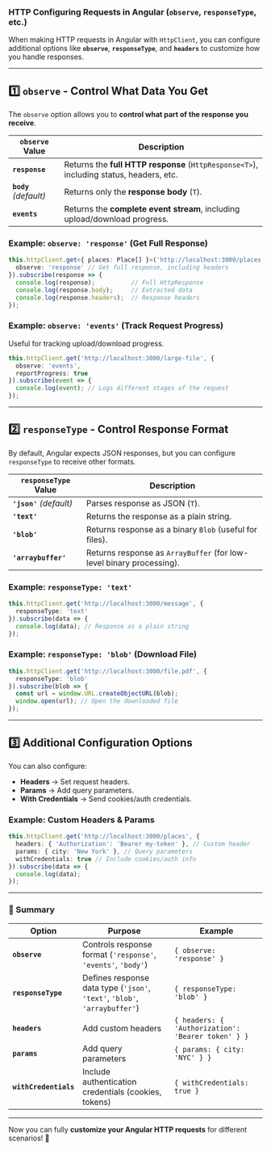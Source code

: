 ### **HTTP Configuring Requests in Angular (`observe`, `responseType`, etc.)**  

When making HTTP requests in Angular with `HttpClient`, you can configure additional options like **`observe`**, **`responseType`**, and **`headers`** to customize how you handle responses.

---

## **1️⃣ `observe` - Control What Data You Get**
The `observe` option allows you to **control what part of the response you receive**.

| `observe` Value  | Description |
|------------------|-------------|
| **`response`**  | Returns the **full HTTP response** (`HttpResponse<T>`), including status, headers, etc. |
| **`body`** *(default)* | Returns only the **response body** (`T`). |
| **`events`** | Returns the **complete event stream**, including upload/download progress. |

### **Example: `observe: 'response'` (Get Full Response)**
```typescript
this.httpClient.get<{ places: Place[] }>('http://localhost:3000/places', {
  observe: 'response' // Get full response, including headers
}).subscribe(response => {
  console.log(response);          // Full HttpResponse
  console.log(response.body);     // Extracted data
  console.log(response.headers);  // Response headers
});
```

### **Example: `observe: 'events'` (Track Request Progress)**
Useful for tracking upload/download progress.
```typescript
this.httpClient.get('http://localhost:3000/large-file', {
  observe: 'events',
  reportProgress: true
}).subscribe(event => {
  console.log(event); // Logs different stages of the request
});
```

---

## **2️⃣ `responseType` - Control Response Format**
By default, Angular expects JSON responses, but you can configure `responseType` to receive other formats.

| `responseType` Value | Description |
|----------------------|-------------|
| **`'json'`** *(default)* | Parses response as JSON (`T`). |
| **`'text'`** | Returns the response as a plain string. |
| **`'blob'`** | Returns response as a binary `Blob` (useful for files). |
| **`'arraybuffer'`** | Returns response as `ArrayBuffer` (for low-level binary processing). |

### **Example: `responseType: 'text'`**
```typescript
this.httpClient.get('http://localhost:3000/message', {
  responseType: 'text'
}).subscribe(data => {
  console.log(data); // Response as a plain string
});
```

### **Example: `responseType: 'blob'` (Download File)**
```typescript
this.httpClient.get('http://localhost:3000/file.pdf', {
  responseType: 'blob'
}).subscribe(blob => {
  const url = window.URL.createObjectURL(blob);
  window.open(url); // Open the downloaded file
});
```

---

## **3️⃣ Additional Configuration Options**
You can also configure:
- **Headers** → Set request headers.
- **Params** → Add query parameters.
- **With Credentials** → Send cookies/auth credentials.

### **Example: Custom Headers & Params**
```typescript
this.httpClient.get('http://localhost:3000/places', {
  headers: { 'Authorization': 'Bearer my-token' }, // Custom header
  params: { city: 'New York' }, // Query parameters
  withCredentials: true // Include cookies/auth info
}).subscribe(data => {
  console.log(data);
});
```

---

### **🚀 Summary**
| Option | Purpose | Example |
|--------|---------|---------|
| **`observe`** | Controls response format (`'response'`, `'events'`, `'body'`) | `{ observe: 'response' }` |
| **`responseType`** | Defines response data type (`'json'`, `'text'`, `'blob'`, `'arraybuffer'`) | `{ responseType: 'blob' }` |
| **`headers`** | Add custom headers | `{ headers: { 'Authorization': 'Bearer token' } }` |
| **`params`** | Add query parameters | `{ params: { city: 'NYC' } }` |
| **`withCredentials`** | Include authentication credentials (cookies, tokens) | `{ withCredentials: true }` |

---

Now you can fully **customize your Angular HTTP requests** for different scenarios! 🚀